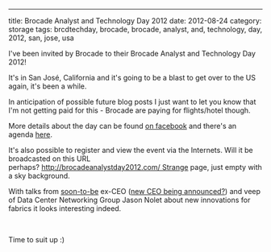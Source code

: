 ---
title: Brocade Analyst and Technology Day 2012
date: 2012-08-24
category: storage
tags: brcdtechday, brocade, brocade, analyst, and, technology, day, 2012, san, jose, usa

I've been invited by Brocade to their Brocade Analyst and Technology Day 2012!

It's in San José, California and it's going to be a blast to get over to the US again, it's been a while.

In anticipation of possible future blog posts I just want to let you know that I'm not getting paid for this - Brocade are paying for flights/hotel though.

More details about the day can be found [on facebook](https://www.facebook.com/events/467575053272733/ "Brocade Analyst and Technology Day") and there's an agenda [here](http://bit.ly/MhwDEw. "agenda").

It's also possible to register and view the event via the Internets. Will it be broadcasted on this URL perhaps? http://brocadeanalystday2012.com/ Strange page, just empty with a sky background.

With talks from [soon-to-be](http://www.theregister.co.uk/2012/08/17/brocade_klayko_to_go/ "on el reg") ex-CEO ([new CEO being announced?](http://money.msn.com/top-stocks/post.aspx?post=f38b5073-95a8-4909-bf93-fa9c01a1b42a "on msn.com ...")) and veep of Data Center Networking Group Jason Nolet about new innovations for fabrics it looks interesting indeed.

 

Time to suit up :)
